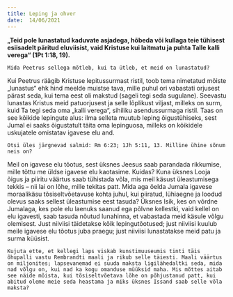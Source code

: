 ```yaml
---
title: Leping ja ohver  
date:  14/06/2021  
---
```


**„Teid pole lunastatud kaduvate asjadega, hõbeda või kullaga teie tühisest esiisadelt päritud eluviisist, vaid Kristuse kui laitmatu ja puhta Talle kalli verega“ (1Pt 1:18, 19).**

`Mida Peetrus sellega mõtleb, kui ta ütleb, et meid on lunastatud?`

Kui Peetrus räägib Kristuse lepitussurmast ristil, toob tema nimetatud mõiste „lunastus“ ehk hind meelde muistse tava, mille puhul ori vabastati orjusest pärast seda, kui tema eest oli makstud (sageli tegi seda sugulane). Seevastu lunastas Kristus meid patuorjusest ja selle lõplikust viljast, milleks on surm, kuid Ta tegi seda oma „kalli verega“, sihiliku asendussurmaga ristil. Taas on see kõikide lepingute alus: ilma selleta muutub leping õigustühiseks, sest Jumal ei saaks õigustatult täita oma lepinguosa, milleks on kõikidele uskujatele omistatav igavese elu and.

`Otsi üles järgnevad salmid: Rm 6:23; 1Jh 5:11, 13. Milline ühine sõnum neis on?`

Meil on igavese elu tõotus, sest üksnes Jeesus saab parandada rikkumise, mille tõttu me üldse igavese elu kaotasime. Kuidas? Kuna üksnes Looja õigus ja piiritu väärtus saab tühistada võla, mis meil käsust üleastumisega tekkis – nii lai on lõhe, mille tekitas patt. Mida aga öelda Jumala igavese moraalikäsu tõsiseltvõetavuse kohta juhul, kui piiratud, lühiaegne ja loodud olevus saaks sellest üleastumise eest tasuda? Üksnes Isik, kes on võrdne Jumalaga, kes pole elu laenuks saanud ega põlvne kellestki, vaid kellel on elu igavesti, saab tasuda nõutud lunahinna, et vabastada meid käsule võlgu olemisest. Just niiviisi täidetakse kõik lepingutõotused; just niiviisi kuulub meile igavese elu tõotus juba praegu; just niiviisi lunastatakse meid patu ja surma küüsist.

`Kujuta ette, et kellegi laps viskab kunstimuuseumis tinti täis õhupalli vastu Rembrandti maali ja rikub selle täiesti. Maali väärtus on miljonites; lapsevanemad ei suuda maksta ligilähedaltki seda, mida nad võlgu on, kui nad ka kogu omanduse müüksid maha. Mis mõttes aitab see näide mõista, kui tõsiseltvõetava lõhe on põhjustanud patt, kui abitud oleme meie seda heastama ja miks üksnes Issand saab selle võla maksta?`